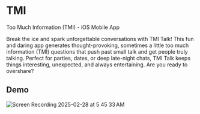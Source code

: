 # TMI
Too Much Information (TMI) - iOS Mobile App

Break the ice and spark unforgettable conversations with TMI Talk! This fun and daring app generates thought-provoking, sometimes a little too much information (TMI) questions that push past small talk and get people truly talking. Perfect for parties, dates, or deep late-night chats, TMI Talk keeps things interesting, unexpected, and always entertaining. Are you ready to overshare?

## Demo
![Screen Recording 2025-02-28 at 5 45 33 AM](https://github.com/user-attachments/assets/2de1c87e-d8aa-4d2d-b91b-526e3b543c13)
